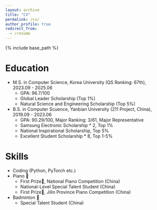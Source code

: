 ```yaml
---
layout: archive
title: "CV"
permalink: /cv/
author_profile: true
redirect_from:
  - /resume
---
```


{% include base_path %}

Education
======
* M.S. in Computer Science, Korea University (QS Ranking: 67th), 2023.09 - 2025.06
  * GPA: 96.7/100
  * Global Leader Scholarship (Top 1%)
  * Natural Science and Engineering Scholarship (Top 5%)   
* B.S. in Computer Scuence, Yanbian University (211 Project, China), 2019.09 - 2023.06
  * GPA: 90.29/100, Major Ranking: 3/61, Major Representative
  * Samsung Electronic Scholarship * 2, Top 1%
  * National Inspirational Scholarship, Top 5%
  * Excellent Student Scholarship * 8, Top 1-5%

Skills
======
* Coding (Python, PyTorch etc.)
* Piano 🎹
  * First Prize🏅, National Piano Competition (China)
  * National-Level Special Talent Student (China)
  * First Prize🏅, Jilin Province Piano Competition (China)
* Badminton 🏸
  * Special Talent Student (China)
